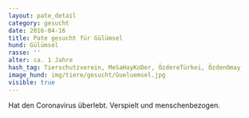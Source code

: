 ```yaml
---
layout: pate_detail
category: gesucht
date: 2016-04-16
title: Pate gesucht für Gülümsel
hund: Gülümsel
rasse: ''
alter: ca. 1 Jahre
hash_tag: Tierschutzverein, MeSaHayKoDer, ÖzdereTürkei, ÖzdenOmay
image_hund: img/tiere/gesucht/Gueluemsel.jpg
visible: true
---
```


Hat den Coronavirus überlebt. Verspielt und menschenbezogen.
